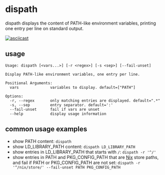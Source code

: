 # dispath
dispath displays the content of PATH-like environment variables, printing one entry per line on standard output.

[![asciicast](https://asciinema.org/a/591715.svg)](https://asciinema.org/a/591715)

## usage
```
Usage: dispath [<vars...>] [-r <regex>] [-s <sep>] [--fail-unset]

Display PATH-like environment variables, one entry per line.

Positional Arguments:
  vars              variables to display. default=["PATH"]

Options:
  -r, --regex       only matching entries are displayed. default=".*"
  -s, --sep         entry separator. default=':'
  --fail-unset      fail if vars are unset
  --help            display usage information
```

## common usage examples
- show PATH content: `dispath`
- show LD_LIBRARY_PATH content: `dispath LD_LIBRARY_PATH`
- show entries in LD_LIBRARY_PATH that starts with `/`: `dispath -r '^/'`
- show entries in PATH and PKG_CONFIG_PATH that are [Nix](https://nixos.org/) store paths, and fail if PATH or PKG_CONFIG_PATH are not set: `dispath -r '^/nix/store/' --fail-unset PATH PKG_CONFIG_PATH`
